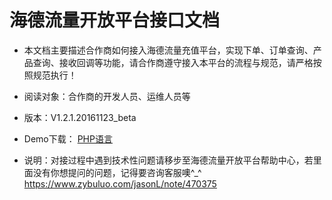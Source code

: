 # 海德流量开放平台接口文档

* 本文档主要描述合作商如何接入海德流量充值平台，实现下单、订单查询、产品查询、接收回调等功能，请合作商遵守接入本平台的流程与规范，请严格按照规范执行！

* 阅读对象：合作商的开发人员、运维人员等

* 版本：V1.2.1.20161123_beta

* Demo下载： <a href="https://pan.baidu.com/s/1boO21np">PHP语言</a>

* 说明：对接过程中遇到技术性问题请移步至海德流量开放平台帮助中心，若里面没有你想提问的问题，记得要咨询客服噢^_^ https://www.zybuluo.com/jasonL/note/470375
